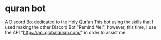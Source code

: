 # quran bot
 A Discord Bot dedicated to the Holy Qur'an
 This bot using the skills that I used making the other Discord Bot "Remind Me!", however, this time, I use the API "https://api.globalquran.com/" in order to assist me.

